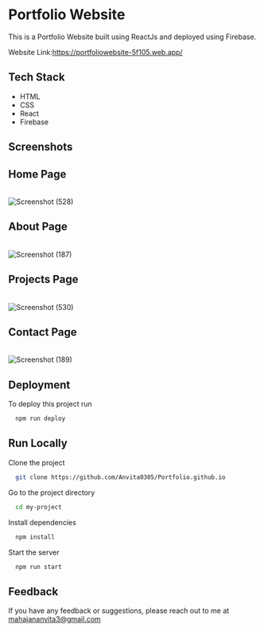 
# Portfolio Website

This is a Portfolio Website built using ReactJs and deployed using Firebase.


Website Link:https://portfoliowebsite-5f105.web.app/





## Tech Stack

* HTML
* CSS
* React
* Firebase



## Screenshots

## Home Page
<br>![Screenshot (528)](https://user-images.githubusercontent.com/78889572/183802173-b8d54656-bd7c-4e36-8259-989eba8a5299.png)
<br>

## About Page
<br>![Screenshot (187)](https://user-images.githubusercontent.com/78889572/159111205-12d85293-68b7-438f-898b-ad34f8f0ccf8.png)
<br>

## Projects Page
<br>![Screenshot (530)](https://user-images.githubusercontent.com/78889572/183802213-d2130232-82c8-477d-bbed-7149e18bfe95.png)
<br>


## Contact Page
<br>![Screenshot (189)](https://user-images.githubusercontent.com/78889572/159111232-589d0554-2901-4c21-9746-7eb14484d01a.png)
<br>

## Deployment

To deploy this project run

```bash
  npm run deploy
```


## Run Locally

Clone the project

```bash
  git clone https://github.com/Anvita0305/Portfolio.github.io
```

Go to the project directory

```bash
  cd my-project
```

Install dependencies

```bash
  npm install
```

Start the server

```bash
  npm run start
```

## Feedback

If you have any feedback or suggestions, please reach out to me at mahajananvita3@gmail.com



